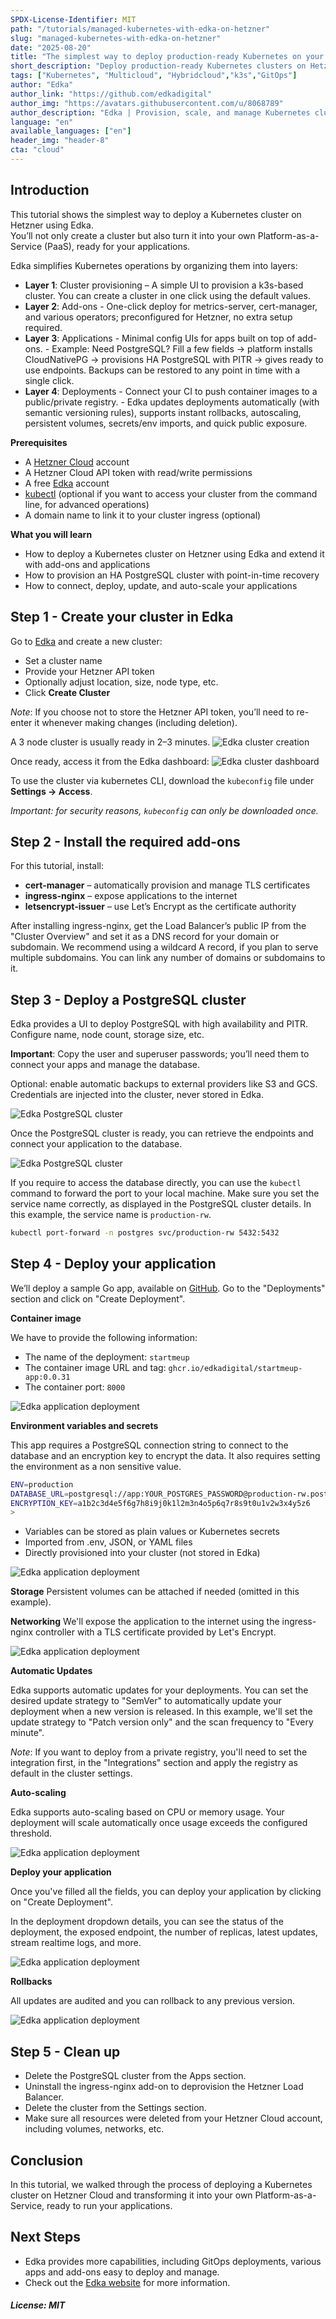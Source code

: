 ```yaml
---
SPDX-License-Identifier: MIT
path: "/tutorials/managed-kubernetes-with-edka-on-hetzner"
slug: "managed-kubernetes-with-edka-on-hetzner"
date: "2025-08-20"
title: "The simplest way to deploy production-ready Kubernetes on your Hetzner account with Edka"
short_description: "Deploy production-ready Kubernetes clusters on Hetzner using Edka"
tags: ["Kubernetes", "Multicloud", "Hybridcloud","k3s","GitOps"]
author: "Edka"
author_link: "https://github.com/edkadigital"
author_img: "https://avatars.githubusercontent.com/u/8068789"
author_description: "Edka | Provision, scale, and manage Kubernetes clusters on Hetzner with GitOps workflows, one-click apps and add-ons."
language: "en"
available_languages: ["en"]
header_img: "header-8"
cta: "cloud"
---
```


## Introduction

This tutorial shows the simplest way to deploy a Kubernetes cluster on Hetzner using Edka.  
You’ll not only create a cluster but also turn it into your own Platform-as-a-Service (PaaS), ready for your applications.

Edka simplifies Kubernetes operations by organizing them into layers:

- **Layer 1**: Cluster provisioning – A simple UI to provision a k3s-based cluster. You can create a cluster in one click using the default values.
- **Layer 2**: Add-ons - One-click deploy for metrics-server, cert-manager, and various operators; preconfigured for Hetzner, no extra setup required.
- **Layer 3**: Applications - Minimal config UIs for apps built on top of add-ons. - Example: Need PostgreSQL? Fill a few fields → platform installs CloudNativePG → provisions HA PostgreSQL with PITR → gives ready to use endpoints. Backups can be restored to any point in time with a single click.
- **Layer 4**: Deployments - Connect your CI to push container images to a public/private registry. - Edka updates deployments automatically (with semantic versioning rules), supports instant rollbacks, autoscaling, persistent volumes, secrets/env imports, and quick public exposure.  

**Prerequisites**

* A [Hetzner Cloud](https://console.hetzner.com) account
* A Hetzner Cloud API token with read/write permissions
* A free [Edka](https://edka.io) account
* [kubectl](https://kubernetes.io/docs/tasks/tools/) (optional if you want to access your cluster from the command line, for advanced operations)
* A domain name to link it to your cluster ingress (optional)

**What you will learn**

- How to deploy a Kubernetes cluster on Hetzner using Edka and extend it with add-ons and applications
- How to provision an HA PostgreSQL cluster with point-in-time recovery  
- How to connect, deploy, update, and auto-scale your applications

## Step 1 - Create your cluster in Edka

Go to [Edka](https://console.edka.io/clusters/create) and create a new cluster:

- Set a cluster name  
- Provide your Hetzner API token  
- Optionally adjust location, size, node type, etc.  
- Click **Create Cluster**  

*Note*: If you choose not to store the Hetzner API token, you’ll need to re-enter it whenever making changes (including deletion).


A 3 node cluster is usually ready in 2–3 minutes. 
![Edka cluster creation](images/edka-k8s-cluster.png)

Once ready, access it from the Edka dashboard:
![Edka cluster dashboard](images/edka-k8s-cluster-overview.png)

To use the cluster via kubernetes CLI, download the `kubeconfig` file under **Settings → Access**.

*Important: for security reasons, `kubeconfig` can only be downloaded once.*  


## Step 2 - Install the required add-ons

For this tutorial, install:

- **cert-manager** – automatically provision and manage TLS certificates  
- **ingress-nginx** – expose applications to the internet  
- **letsencrypt-issuer** – use Let’s Encrypt as the certificate authority  

After installing ingress-nginx, get the Load Balancer’s public IP from the "Cluster Overview" and set it as a DNS record for your domain or subdomain. We recommend using a wildcard A record, if you plan to serve multiple subdomains. You can link any number of domains or subdomains to it.

## Step 3 - Deploy a PostgreSQL cluster

Edka provides a UI to deploy PostgreSQL with high availability and PITR.  
Configure name, node count, storage size, etc.

**Important**: Copy the user and superuser passwords; you’ll need them to connect your apps and manage the database.

Optional: enable automatic backups to external providers like S3 and GCS.  
Credentials are injected into the cluster, never stored in Edka.  

![Edka PostgreSQL cluster](images/edka-postgres-provisioning.png)

Once the PostgreSQL cluster is ready, you can retrieve the endpoints and connect your application to the database.

![Edka PostgreSQL cluster](images/edka-postgres-endpoints.png)

If you require to access the database directly, you can use the `kubectl` command to forward the port to your local machine. Make sure you set the service name correctly, as displayed in the PostgreSQL cluster details. In this example, the service name is `production-rw`.

```bash
kubectl port-forward -n postgres svc/production-rw 5432:5432
```

## Step 4 - Deploy your application

We’ll deploy a sample Go app, available on [GitHub](https://github.com/edkadigital/startmeup).
Go to the "Deployments" section and click on "Create Deployment".

**Container image**

We have to provide the following information:

- The name of the deployment: `startmeup`
- The container image URL and tag: `ghcr.io/edkadigital/startmeup-app:0.0.31`
- The container port: `8000`

![Edka application deployment](images/edka-app-deployment-creating.png)

**Environment variables and secrets**

This app requires a PostgreSQL connection string to connect to the database and an encryption key to encrypt the data. It also requires setting the environment as a non sensitive value.

```bash
ENV=production
DATABASE_URL=postgresql://app:YOUR_POSTGRES_PASSWORD@production-rw.postgres.svc.cluster.local:5432/app?sslmode=disable
ENCRYPTION_KEY=a1b2c3d4e5f6g7h8i9j0k1l2m3n4o5p6q7r8s9t0u1v2w3x4y5z6
>
```

- Variables can be stored as plain values or Kubernetes secrets
- Imported from .env, JSON, or YAML files
- Directly provisioned into your cluster (not stored in Edka)


![Edka application deployment](images/edka-app-env-secrets.png)

**Storage**
Persistent volumes can be attached if needed (omitted in this example).

**Networking**
We'll expose the application to the internet using the ingress-nginx controller with a TLS certificate provided by Let's Encrypt.

![Edka application deployment](images/edka-app-deployment-expose.png)

**Automatic Updates**

Edka supports automatic updates for your deployments. You can set the desired update strategy to "SemVer" to automatically update your deployment when a new version is released.
In this example, we'll set the update strategy to "Patch version only" and the scan frequency to "Every minute".

*Note*: If you want to deploy from a private registry, you'll need to set the integration first, in the "Integrations" section and apply the registry as default in the cluster settings.


**Auto-scaling**

Edka supports auto-scaling based on CPU or memory usage. Your deployment will scale automatically once usage exceeds the configured threshold.

![Edka application deployment](images/edka-app-deployment-autoscaling.png)


**Deploy your application**

Once you've filled all the fields, you can deploy your application by clicking on "Create Deployment".

In the deployment dropdown details, you can see the status of the deployment, the exposed endpoint, the number of replicas, latest updates, stream realtime logs, and more.

![Edka application deployment](images/edka-app-deployment-overview.png)

**Rollbacks**

All updates are audited and you can rollback to any previous version.

![Edka application deployment](images/edka-app-deployment-rollback.png)

## Step 5 - Clean up

- Delete the PostgreSQL cluster from the Apps section.
- Uninstall the ingress-nginx add-on to deprovision the Hetzner Load Balancer.
- Delete the cluster from the Settings section.
- Make sure all resources were deleted from your Hetzner Cloud account, including volumes, networks, etc.


## Conclusion

In this tutorial, we walked through the process of deploying a Kubernetes cluster on Hetzner Cloud and transforming it into your own Platform-as-a-Service, ready to run your applications.


## Next Steps

- Edka provides more capabilities, including GitOps deployments, various apps and add-ons easy to deploy and manage.
- Check out the [Edka website](https://edka.io) for more information.


##### License: MIT

<!--

Contributor's Certificate of Origin

By making a contribution to this project, I certify that:

(a) The contribution was created in whole or in part by me and I have
    the right to submit it under the license indicated in the file; or

(b) The contribution is based upon previous work that, to the best of my
    knowledge, is covered under an appropriate license and I have the
    right under that license to submit that work with modifications,
    whether created in whole or in part by me, under the same license
    (unless I am permitted to submit under a different license), as
    indicated in the file; or

(c) The contribution was provided directly to me by some other person
    who certified (a), (b) or (c) and I have not modified it.

(d) I understand and agree that this project and the contribution are
    public and that a record of the contribution (including all personal
    information I submit with it, including my sign-off) is maintained
    indefinitely and may be redistributed consistent with this project
    or the license(s) involved.

Signed-off-by: Camil Blanaru camil@edka.io

-->